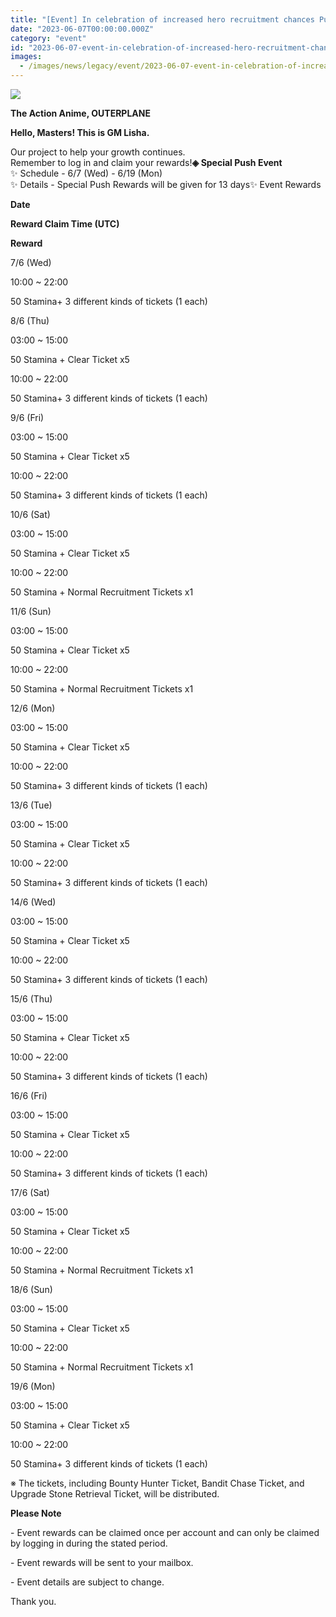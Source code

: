 ```yaml
---
title: "[Event] In celebration of increased hero recruitment chances Push Event"
date: "2023-06-07T00:00:00.000Z"
category: "event"
id: "2023-06-07-event-in-celebration-of-increased-hero-recruitment-chances-push-event"
images:
  - /images/news/legacy/event/2023-06-07-event-in-celebration-of-increased-hero-recruitment-chances-push-event/7cc28e40ce514bef99b2f16d300aa005.webp
---
```


![](/images/news/legacy/event/2023-06-07-event-in-celebration-of-increased-hero-recruitment-chances-push-event/7cc28e40ce514bef99b2f16d300aa005.webp)

**The Action Anime, OUTERPLANE**

**Hello, Masters! This is GM Lisha.**

  
Our project to help your growth continues.  
Remember to log in and claim your rewards!**◈ Special Push Event**  
✨ Schedule - 6/7 (Wed) - 6/19 (Mon)  
✨ Details - Special Push Rewards will be given for 13 days✨ Event Rewards

**Date**

**Reward Claim Time (UTC)**

**Reward**

7/6 (Wed)

10:00 ~ 22:00

50 Stamina+ 3 different kinds of tickets (1 each)

8/6 (Thu)

03:00 ~ 15:00

50 Stamina + Clear Ticket x5

10:00 ~ 22:00

50 Stamina+ 3 different kinds of tickets (1 each)

9/6 (Fri)

03:00 ~ 15:00

50 Stamina + Clear Ticket x5

10:00 ~ 22:00

50 Stamina+ 3 different kinds of tickets (1 each)

10/6 (Sat)

03:00 ~ 15:00

50 Stamina + Clear Ticket x5

10:00 ~ 22:00

50 Stamina + Normal Recruitment Tickets x1

11/6 (Sun)

03:00 ~ 15:00

50 Stamina + Clear Ticket x5

10:00 ~ 22:00

50 Stamina + Normal Recruitment Tickets x1

12/6 (Mon)

03:00 ~ 15:00

50 Stamina + Clear Ticket x5

10:00 ~ 22:00

50 Stamina+ 3 different kinds of tickets (1 each)

13/6 (Tue)

03:00 ~ 15:00

50 Stamina + Clear Ticket x5

10:00 ~ 22:00

50 Stamina+ 3 different kinds of tickets (1 each)

14/6 (Wed)

03:00 ~ 15:00

50 Stamina + Clear Ticket x5

10:00 ~ 22:00

50 Stamina+ 3 different kinds of tickets (1 each)

15/6 (Thu)

03:00 ~ 15:00

50 Stamina + Clear Ticket x5

10:00 ~ 22:00

50 Stamina+ 3 different kinds of tickets (1 each)

16/6 (Fri)

03:00 ~ 15:00

50 Stamina + Clear Ticket x5

10:00 ~ 22:00

50 Stamina+ 3 different kinds of tickets (1 each)

17/6 (Sat)

03:00 ~ 15:00

50 Stamina + Clear Ticket x5

10:00 ~ 22:00

50 Stamina + Normal Recruitment Tickets x1

18/6 (Sun)

03:00 ~ 15:00

50 Stamina + Clear Ticket x5

10:00 ~ 22:00

50 Stamina + Normal Recruitment Tickets x1

19/6 (Mon)

03:00 ~ 15:00

50 Stamina + Clear Ticket x5

10:00 ~ 22:00

50 Stamina+ 3 different kinds of tickets (1 each)

※ The tickets, including Bounty Hunter Ticket, Bandit Chase Ticket, and Upgrade Stone Retrieval Ticket, will be distributed.

  
**Please Note**

\- Event rewards can be claimed once per account and can only be claimed by logging in during the stated period. 

\- Event rewards will be sent to your mailbox. 

\- Event details are subject to change.

  
Thank you.
